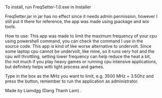 To install, run FreqSetter-1.0.exe in Installer

FreqSetter.jar in jar has no effect since it needs admin permission, however I still put it there for reference, the app was made using jpackage and wix tools.

How to use:
This app was made to limit the maximum frequency of your cpu using powershell command, you can check the command I use in the source code. This app is kind of like worse alternative to undervolt. Since some laptop cpu cannot be undervolt, like mine, so it runs very hot and the cpu will throttling, setting lower frequency can help reduce the heat a bit, tho not much if you play heavy games or running cpu intensive applications, but definitely helps with light process and games. 

Type in the box as the MHz you want to limit, e.g. 3500 MHz = 3.5Ghz and press the button, remember to run the application as administrator.

Made by Liamdgg (Dang Thanh Lam)
.
